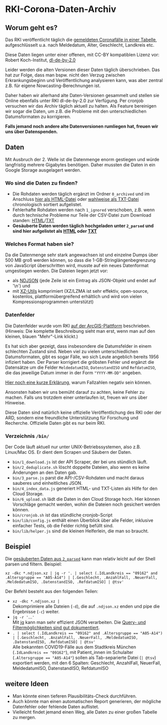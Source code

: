 # RKI-Corona-Daten-Archiv

## Worum geht es?

Das RKI veröffentlicht täglich die [gemeldeten Coronafälle in einer Tabelle](https://npgeo-corona-npgeo-de.hub.arcgis.com/datasets/dd4580c810204019a7b8eb3e0b329dd6_0), aufgeschlüsselt u.a. nach Meldedatum, Alter, Geschlecht, Landkreis etc.

Diese Daten liegen unter einer offenen, mit CC-BY kompatiblen Lizenz vor: Robert Koch-Institut, [dl-de-by-2.0](https://www.govdata.de/dl-de/by-2-0)

Leider werden die alten Versionen dieser Daten täglich überschrieben. Das hat zur Folge, dass man bspw. nicht den Verzug zwischen Erkrankungsbeginn und Veröffentlichung analysieren kann, was aber zentral z.B. für eigene Nowcasting-Berechnungen ist.

Daher haben wir allerhand alte Daten-Versionen gesammelt und stellen sie Online ebenfalls unter RKI dl-de-by-2.0 zur Verfügung. Per cronjob versuchen wir das Archiv täglich aktuell zu halten. Als Feature bereinigen wir sogar die Daten, um z.B. die Probleme mit den unterschiedlichen Datumsformaten zu korrigieren.

**Falls jemand noch andere alte Datenversionen rumliegen hat, freuen wir uns über Datenspenden.**

## Daten

Mit Ausbruch der 2. Welle ist die Datenmenge enorm gestiegen und würde langfristig mehrere Gigabytes benötigen. Daher mussten die Daten in ein Google Storage ausgelagert werden.

### Wo sind die Daten zu finden?

- Die Rohdaten werden täglich ergänzt im Ordner `0_archived` und im Anschluss [hier als HTML-Datei](https://storage.googleapis.com/brdata-public-data/rki-corona-archiv/0_archived/index.html) oder [wahlweise als TXT-Datei](https://storage.googleapis.com/brdata-public-data/rki-corona-archiv/0_archived/index.txt) chronologisch sortiert aufgelistet.
- Fehlerhafte Rohdaten werden nach `1_ignored` verschoben, z.B. wenn durch technische Probleme nur Teile der CSV-Datei zum Download standen: [HTML](https://storage.googleapis.com/brdata-public-data/rki-corona-archiv/1_ignored/index.html)/[TXT](https://storage.googleapis.com/brdata-public-data/rki-corona-archiv/1_ignored/index.txt)
- **Gesäuberte Daten werden täglich hochgeladen unter `2_parsed` und sind hier aufgelistet als [HTML](https://storage.googleapis.com/brdata-public-data/rki-corona-archiv/2_parsed/index.html) oder [TXT](https://storage.googleapis.com/brdata-public-data/rki-corona-archiv/2_parsed/index.txt)**

### Welches Format haben sie?

Da die Datenmenge sehr stark angewachsen ist und einzelne Dumps über 500 MB groß werden können, so dass die 1-GB-Stringlängenbegrenzung von JavaScript überschritten wird, musste auf ein neues Datenformat umgestiegen werden. Die Dateien liegen jetzt vor:
- als [NDJSON](http://ndjson.org) (jede Zeile ist ein Eintrag als JSON-Objekt und endet auf '\n') und
- mit [XZ-Utils](https://tukaani.org/xz/format.html) komprimiert (XZ/LZMA ist sehr effektiv, open-source, kostenlos, plattformübergreifend erhältlich und wird von vielen Kompressionsprogrammen unterstützt)

### Datenfelder

Die Datenfelder wurde vom RKI [auf der ArcGIS-Plattform](https://npgeo-corona-npgeo-de.hub.arcgis.com/datasets/dd4580c810204019a7b8eb3e0b329dd6_0) beschrieben. (Hinweis: Die komplette Beschreibung sieht man erst, wenn man auf den kleinen, blauen "Mehr"-Link klickt.)

Es hat sich aber gezeigt, dass insbesondere die Datumsfelder in einem schlechten Zustand sind. Neben viel zu vielen unterschiedlichen Datumsformaten, gibt es sogar Fälle, wo sich Leute angeblich bereits 1956 infiziert haben. Der Parser korrigiert die gröbsten Fehler und ergänzt die Datensätze um die Felder `MeldedatumISO`, `DatenstandISO` und `RefdatumISO`, die das jeweilige Datum immer in der Form `"YYYY-MM-DD"` angeben.

[Hier noch eine kurze Erklärung](https://github.com/ard-data/2020-rki-archive/issues/2#issuecomment-770791045), warum Fallzahlen negativ sein können.

Ansonsten haben wir uns bemüht darauf zu achten, keine Fehler zu machen. Falls uns trotzdem einer unterlaufen ist, freuen wir uns über Hinweise.

Diese Daten sind natürlich keine offizielle Veröffentlichung des RKI oder der ARD, sondern eine freundliche Unterstützung für Forschung und Recherche. Offizielle Daten gibt es nur beim RKI.

### Verzeichnis `/bin/`

Der Code läuft aktuell nur unter UNIX-Betriebssystemen, also z.B. Linux/Mac OS. Er dient dem Scrapen und Säubern der Daten.

- `bin/1_download.js` ist der API Scraper, der bei uns stündlich läuft.
- `bin/2_deduplicate.sh` löscht doppelte Dateien, also wenn es keine Änderungen an den Daten gab.
- `bin/3_parse.js` parst die API-/CSV-Rohdaten und macht daraus sauberes und einheitliches JSON.
- `bin/4_index_data.js` generiert HTML- und TXT-Listen als Hilfe for den Cloud Storage.
- `bin/6_upload.sh` lädt die Daten in den Cloud Storage hoch. Hier können Vorschläge gemacht werden, wohin die Dateien noch gesichert werden können.
- `bin/cronjob.sh` ist das stündliche cronjob-Script
- `bin/lib/config.js` enthält einen Überblick über alle Felder, inklusive einfacher Tests, ob die Felder richtig befüllt sind.
- `bin/lib/helper.js` sind die kleinen Helferlein, die man so braucht.

## Beispiel

Die [gesäuberten Daten aus `2_parsed`](https://storage.googleapis.com/brdata-public-data/rki-corona-archiv/2_parsed/index.html) kann man relativ leicht auf der Shell parsen und filtern. Beispiel:

`xz -dkc *.ndjson.xz | jq -r '. | select (.IdLandkreis == "09162" and .Altersgruppe == "A05-A14") | [.Geschlecht, .AnzahlFall, .NeuerFall, .MeldedatumISO, .DatenstandISO, .RefdatumISO] | @tsv'`

Der Befehl besteht aus den folgenden Teilen:

- `xz -dkc *.ndjson.xz | `  
Dekomprimiere alle Dateien (`-d`), die auf `.ndjson.xz` enden und pipe die Ergebnisse (`-c`) weiter.
- `jq -r '`…`'`  
Mit [jq](https://stedolan.github.io/jq/) kann man sehr effizient JSON verarbeiten. Die [Query- und Filtermöglichkeiten sind gut dokumentiert](https://stedolan.github.io/jq/manual/#Basicfilters).
- `. | select (.IdLandkreis == "09162" and .Altersgruppe == "A05-A14") | [.Geschlecht, .AnzahlFall, .NeuerFall, .MeldedatumISO, .DatenstandISO, .RefdatumISO] | @tsv'`  
Alle bekannten COVID19-Fälle aus dem Stadtkreis München (`.IdLandkreis == "09162"`), mit Patient_innen im Schulalter (`.Altersgruppe == "A05-A14"`) sollen als Tab-separierte Datei (`| @tsv`) exportiert werden, mit den 6 Spalten: Geschlecht, AnzahlFall, NeuerFall, MeldedatumISO, DatenstandISO, RefdatumISO

## weitere Ideen

- Man könnte einen tieferen Plausibilitäts-Check durchführen.
- Auch könnte man einen automatischen Report generieren, der mögliche Datenfehler oder fehlende Daten auflistet.
- Vielleicht findet jemand einen Weg, alle Daten zu einer großen Tabelle zu mergen.
